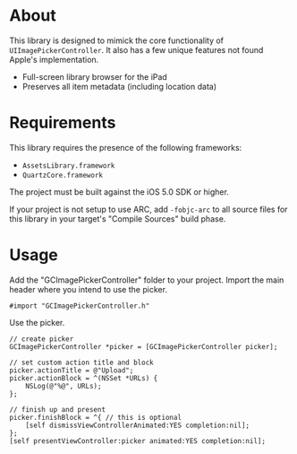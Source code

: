 # About

This library is designed to mimick the core functionality of `UIImagePickerController`. It also has a few unique features not found Apple's implementation.

- Full-screen library browser for the iPad
- Preserves all item metadata (including location data)

# Requirements

This library requires the presence of the following frameworks:

- `AssetsLibrary.framework`
- `QuartzCore.framework`

The project must be built against the iOS 5.0 SDK or higher.

If your project is not setup to use ARC, add `-fobjc-arc` to all source files for this library in your target's "Compile Sources" build phase.

# Usage

Add the "GCImagePickerController" folder to your project. Import the main header where you intend to use the picker.

```objc
#import "GCImagePickerController.h"
```

Use the picker.

```objc
// create picker
GCImagePickerController *picker = [GCImagePickerController picker];

// set custom action title and block
picker.actionTitle = @"Upload";
picker.actionBlock = ^(NSSet *URLs) {
    NSLog(@"%@", URLs);
};

// finish up and present
picker.finishBlock = ^{ // this is optional
    [self dismissViewControllerAnimated:YES completion:nil];
};
[self presentViewController:picker animated:YES completion:nil];
````
